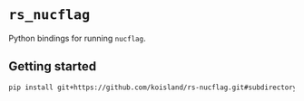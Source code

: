 # `rs_nucflag`
Python bindings for running `nucflag`.

## Getting started
```bash
pip install git+https://github.com/koisland/rs-nucflag.git#subdirectory=py
```